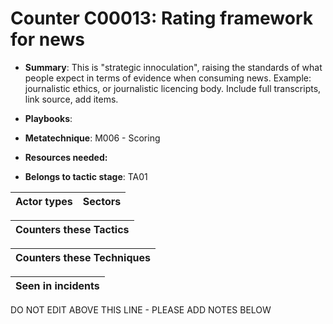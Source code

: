 # Counter C00013: Rating framework for news

* **Summary**: This is "strategic innoculation", raising the standards of what people expect in terms of evidence when consuming news. Example: journalistic ethics, or journalistic licencing body. Include full transcripts, link source, add items.

* **Playbooks**: 

* **Metatechnique**: M006 - Scoring

* **Resources needed:** 

* **Belongs to tactic stage**: TA01


| Actor types | Sectors |
| ----------- | ------- |



| Counters these Tactics |
| ---------------------- |



| Counters these Techniques |
| ------------------------- |



| Seen in incidents |
| ----------------- |


DO NOT EDIT ABOVE THIS LINE - PLEASE ADD NOTES BELOW